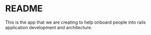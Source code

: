 # README

This is the app that we are creating to help onboard people into rails application development and architecture.
